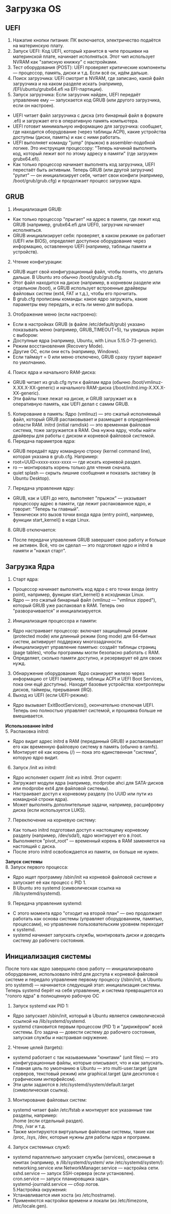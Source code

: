 # Загрузка OS
## UEFI
1. Нажатие кнопки питания: ПК включается, электричество подаётся на материнскую плату.
2. Запуск UEFI: Код UEFI, который хранится в чипе прошивки на материнской плате, начинает исполняться. Этот чип использует NVRAM как "записную книжку" с настройками.
3. Тест оборудования (POST): UEFI проверяет критические компоненты — процессор, память, диски и т.д. Если всё ок, идём дальше.
4. Поиск загрузчика: UEFI смотрит в NVRAM, где записано, какой файл загрузчика и на каком разделе искать (например, /EFI/ubuntu/grubx64.efi на EFI-партиции).
5. Запуск загрузчика: Если загрузчик найден, UEFI передаёт управление ему — запускается код GRUB (или другого загрузчика, если он настроен).
- UEFI читает файл загрузчика с диска (это бинарный файл в формате .efi) и загружает его в оперативную память компьютера.
- UEFI готовит минимальную информацию для загрузчика: сообщает, где находится оборудование (через таблицы ACPI), какие устройства доступны (диски, память) и как с ними работать. 
- UEFI выполняет команду "jump" (прыжок) в assembler-подобной логике. Это инструкция процессору: "Теперь начинай выполнять код, который лежит вот по этому адресу в памяти" (где загружен grubx64.efi).
- Как только процессор начинает выполнять код загрузчика, UEFI перестаёт быть активным. Теперь GRUB (или другой загрузчик) "рулит" — он инициализирует себя, читает свои конфиги (например, /boot/grub/grub.cfg) и продолжает процесс загрузки ядра.

## GRUB
1. Инициализация GRUB:
- Как только процессор "прыгает" на адрес в памяти, где лежит код GRUB (например, grubx64.efi для UEFI), загрузчик начинает исполняться.
- GRUB инициализирует себя: проверяет, в каком режиме он работает (UEFI или BIOS), определяет доступное оборудование через информацию, оставленную UEFI (например, таблицы памяти и устройств).
2. Чтение конфигурации:
- GRUB ищет свой конфигурационный файл, чтобы понять, что делать дальше. В Ubuntu это обычно /boot/grub/grub.cfg.
- Этот файл находится на диске (например, в корневом разделе или отдельном /boot), и GRUB использует встроенные драйверы файловых систем (ext4, FAT и т.д.), чтобы его прочитать.
- В grub.cfg прописаны команды: какое ядро загружать, какие параметры ему передать, и есть ли меню для выбора.
3. Отображение меню (если настроено):
- Если в настройках GRUB (в файле /etc/default/grub) указано показывать меню (например, GRUB_TIMEOUT=5), ты увидишь экран с выбором:
- Доступные ядра (например, Ubuntu, with Linux 5.15.0-73-generic).
- Режим восстановления (Recovery Mode).
- Другие ОС, если они есть (например, Windows).
- Если таймаут = 0 или меню отключено, GRUB сразу грузит вариант по умолчанию.
4. Поиск ядра и начального RAM-диска:
- GRUB читает из grub.cfg пути к файлам ядра (обычно /boot/vmlinuz-X.XX.X-XX-generic) и начального RAM-диска (/boot/initrd.img-X.XX.X-XX-generic).
- Эти файлы тоже лежат на диске, и GRUB загружает их в оперативную память, как UEFI делал с самим GRUB.
5. Копирование в память:
Ядро (vmlinuz) — это сжатый исполняемый файл, который GRUB распаковывает и размещает в определённой области RAM.
initrd (initial ramdisk) — это временная файловая система, тоже загружается в RAM. Она нужна ядру, чтобы найти драйверы для работы с диском и корневой файловой системой.
6. Передача параметров ядра:
- GRUB передаёт ядру командную строку (kernel command line), которая указана в grub.cfg. Например:
- root=UUID=xxxx-xxxx-xxxx — где искать корневой раздел.
- ro — монтировать корень только для чтения сначала.
- quiet splash — скрыть лишние сообщения и показать заставку (в Ubuntu Desktop).
7. Передача управления ядру:
- GRUB, как и UEFI до него, выполняет "прыжок" — указывает процессору адрес в памяти, где лежит распакованное ядро, и говорит: "Теперь ты главный".
- Технически это вызов точки входа ядра (entry point), например, функции start_kernel() в коде Linux.
8. GRUB отключается:
- После передачи управления GRUB завершает свою работу и больше не активен. Всё, что он сделал — это подготовил ядро и initrd в памяти и "нажал старт".

## Загрузка Ядра

1. Старт ядра:
- Процессор начинает выполнять код ядра с его точки входа (entry point), например, функции start_kernel() в исходниках Linux.
- Ядро — это сжатый бинарный файл (vmlinuz — "vmlinux zipped"), который GRUB уже распаковал в RAM. Теперь оно "разворачивается" и инициализируется.
2. Инициализация процессора и памяти:
- Ядро настраивает процессор: включает защищённый режим (protected mode) или длинный режим (long mode) для 64-битных систем, активирует поддержку многозадачности.
- Инициализирует управление памятью: создаёт таблицы страниц (page tables), чтобы программы могли безопасно работать с RAM.
- Определяет, сколько памяти доступно, и резервирует её для своих нужд.
3. Обнаружение оборудования:
Ядро сканирует железо через информацию от UEFI (например, таблицы ACPI и UEFI Boot Services, пока они ещё доступны).
Находит базовые устройства: контроллеры дисков, таймеры, прерывания (IRQ).
4. Выход из UEFI (если UEFI-режим):
- Ядро вызывает ExitBootServices(), окончательно отключая UEFI. Теперь оно полностью управляет системой, и прошивка больше не вмешивается.

**Использование initrd**      
5. Распаковка initrd:
- Ядро видит адрес initrd в RAM (переданный GRUB) и распаковывает его как временную файловую систему в память (обычно в ramfs).
- Монтирует её как корень (/) — пока это единственная "система", которую ядро видит.
6. Запуск /init из initrd:
- Ядро исполняет скрипт /init из initrd. Этот скрипт:
- Загружает модули ядра (например, modprobe ahci для SATA-дисков или modprobe ext4 для файловой системы).
- Настраивает доступ к корневому разделу (по UUID или пути из командной строки ядра).
- Может выполнять дополнительные задачи, например, расшифровку диска (если используется LUKS).
7. Переключение на корневую систему:
- Как только initrd подготовил доступ к настоящему корневому разделу (например, /dev/sda1), ядро монтирует его в /root.
- Выполняется "pivot_root" — временный корень в RAM заменяется на настоящий с диска.
- После этого initrd освобождается из памяти, он больше не нужен.

**Запуск системы**        
8. Запуск первого процесса:
- Ядро ищет программу /sbin/init на корневой файловой системе и запускает её как процесс с PID 1.
- В Ubuntu это systemd (символическая ссылка на /lib/systemd/systemd).
9. Передача управления systemd:
- С этого момента ядро "отходит на второй план" — оно продолжает работать как основа системы (управляет оборудованием, памятью, процессами), но управление пользовательским уровнем переходит к systemd.
- systemd начинает запускать службы, монтировать диски и доводить систему до рабочего состояния.

## Инициализация системы

После того как ядро завершило свою работу — инициализировало оборудование, использовало initrd для доступа к корневой файловой системе и передало управление первому процессу (/sbin/init, в Ubuntu это systemd) — начинается следующий этап: инициализация системы. Теперь systemd берёт на себя управление, и система превращается из "голого ядра" в полноценную рабочую ОС    
1. Запуск systemd как PID 1:
- Ядро запускает /sbin/init, который в Ubuntu является символической ссылкой на /lib/systemd/systemd.
- systemd становится первым процессом (PID 1) и "дирижёром" всей системы. Его задача — довести систему до рабочего состояния, запуская службы и настраивая окружение.
2. Чтение целей (targets):
- systemd работает с так называемыми "юнитами" (unit files) — это конфигурационные файлы, которые описывают, что и как запускать.
- Главная цель по умолчанию в Ubuntu — это multi-user.target (для серверов, текстовый режим) или graphical.target (для десктопов с графическим интерфейсом).
- Эти цели задаются в /etc/systemd/system/default.target (символическая ссылка).
3. Монтирование файловых систем:
- systemd читает файл /etc/fstab и монтирует все указанные там разделы, например:     
/home (если отдельный раздел).     
/tmp, /var и т.д.    
- Также монтируются виртуальные файловые системы, такие как /proc, /sys, /dev, которые нужны для работы ядра и программ.
4. Запуск системных служб:
- systemd параллельно запускает службы (services), описанные в юнитах (например, в /lib/systemd/system/ или /etc/systemd/system/):    
networking.service или NetworkManager.service — настройка сети.    
sshd.service — запуск SSH-сервера (если установлен).    
cron.service — запуск планировщика задач.    
systemd-journald.service — сбор логов.    
5.Настройка окружения:
- Устанавливается имя хоста (из /etc/hostname).
- Применяются настройки времени и локали (из /etc/timezone, /etc/locale.gen).

